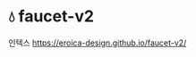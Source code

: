 <h1>&#128167; faucet-v2</h1>
<p>인텍스 <a href="https://eroica-design.github.io/faucet-v2/">https://eroica-design.github.io/faucet-v2/</p>

